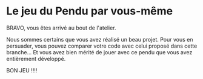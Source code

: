 # Le jeu du Pendu par vous-même

BRAVO, vous êtes arrivé au bout de l'atelier. 

Nous sommes certains que vous avez réalisé un beau projet. Pour vous en persuader, vous pouvez comparer votre code avec celui proposé dans cette branche... Et vous avez bien mérité de jouer avec ce pendu que vous avez entièrement développé.

BON JEU !!!!
